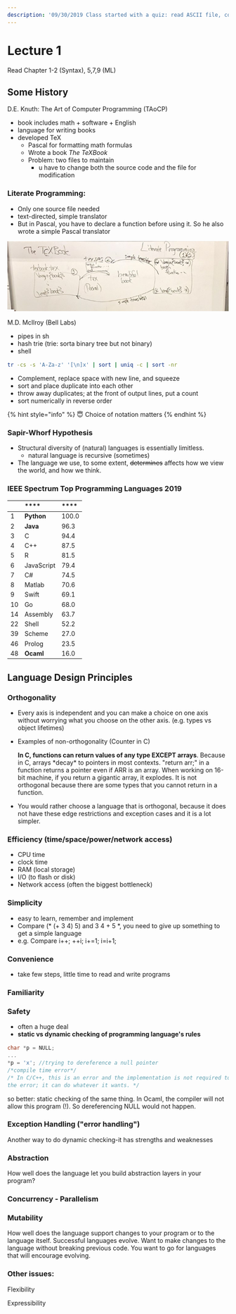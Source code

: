 ```yaml
---
description: '09/30/2019 Class started with a quiz: read ASCII file, count words'
---
```


# Lecture 1

Read Chapter 1-2 \(Syntax\), 5,7,9 \(ML\)

## Some History

D.E. Knuth: The Art of Computer Programming \(TAoCP\)

* book includes math + software + English
* language for writing books
* developed TeX
  * Pascal for formatting math formulas
  * Wrote a book _The TeXBook_
  * Problem: two files to maintain
    * u have to change both the source code and the file for modification 

### **Literate Programming:**

* Only one source file needed 
* text-directed, simple translator 
* But in Pascal, you have to declare a function before using it. So he also wrote a simple Pascal translator

![](.gitbook/assets/72370131_1445671168921236_5011755036569501696_n.jpg)

M.D. McIlroy \(Bell Labs\)

* pipes in sh
* hash trie \(trie: sorta binary tree but not binary\)
* shell 

```bash
tr -cs -s 'A-Za-z' '[\n]x' | sort | uniq -c | sort -nr
```

* Complement, replace space with new line, and squeeze
* sort and place duplicate into each other
* throw away duplicates; at the front of output lines, put a count
* sort numerically in reverse order

{% hint style="info" %}
😇 Choice of notation matters
{% endhint %}

### **Sapir-Whorf Hypothesis**

* Structural diversity of \(natural\) languages is essentially limitless.
  * natural language is recursive \(sometimes\)
* The language we use, to some extent, ~~determines~~ affects how we view the world, and how we think.

### IEEE Spectrum Top Programming Languages 2019

|  | \*\*\*\* | \*\*\*\* |
| :--- | :--- | :--- |
| 1 | **Python** | 100.0 |
| 2 | **Java** | 96.3 |
| 3 | C | 94.4 |
| 4 | C++ | 87.5 |
| 5 | R | 81.5 |
| 6 | JavaScript | 79.4 |
| 7 | C\# | 74.5 |
| 8 | Matlab | 70.6 |
| 9 | Swift | 69.1 |
| 10 | Go | 68.0 |
| 14 | Assembly | 63.7 |
| 22 | Shell | 52.2 |
| 39 | Scheme | 27.0 |
| 46 | Prolog | 23.5 |
| 48 | **Ocaml** | 16.0 |

## Language Design Principles

### **Orthogonality**

* Every axis is independent and you can make a choice on one axis without worrying what you choose on the other axis. \(e.g. types vs object lifetimes\)
* Examples of non-orthogonality \(Counter in C\)

  **In C, functions can return values of any type EXCEPT arrays**. Because in C, arrays \*decay\* to pointers in most contexts. "return arr;" in a function returns a pointer even if ARR is an array. When working on 16-bit machine, if you return a gigantic array, it explodes. It is not orthogonal because there are some types that you cannot return in a function.

* You would rather choose a language that is orthogonal, because it does not have these edge restrictions and exception cases and it is a lot simpler. 

### Efficiency \(time/space/power/network access\)

* CPU time
* clock time
* RAM \(local storage\)
* I/O \(to flash or disk\)
* Network access \(often the biggest bottleneck\)

### Simplicity 

* easy to learn, remember and implement
* Compare \(\* \(+ 3 4\) 5\) and 3 4 + 5 \*, you need to give up something to get a simple language
* e.g. Compare i++; ++i; i+=1; i=i+1;

### Convenience

* take few steps, little time to read and write programs

### Familiarity

### Safety

* often a huge deal
* **static vs dynamic checking of programming language's rules**

```cpp
char *p = NULL;
...
*p = 'x'; //trying to dereference a null pointer
/*compile time error*/
/* In C/C++, this is an error and the implementation is not required to detect
the error; it can do whatever it wants. */
```

so better: static checking of the same thing. In Ocaml, the compiler will not allow this program \(!\). So dereferencing NULL would not happen. 

### Exception Handling \("error handling"\)

Another way to do dynamic checking-it has strengths and weaknesses

### Abstraction

How well does the language let you build abstraction layers in your program?

### Concurrency - Parallelism

### Mutability

How well does the language support changes to your program or to the language itself. Successful languages evolve. Want to make changes to the language without breaking previous code. You want to go for languages that will encourage evolving.

### Other issues:

Flexibility

Expressibility

